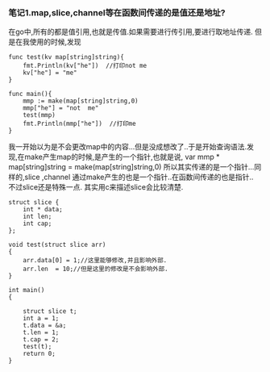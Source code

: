 ### 笔记1.map,slice,channel等在函数间传递的是值还是地址?

在go中,所有的都是值引用,也就是传值.如果需要进行传引用,要进行取地址传递.
但是在我使用的时候,发现

```
func test(kv map[string]string){
	fmt.Println(kv["he"])  //打印not me
	kv["he"] = "me"
}

func main(){
	mmp := make(map[string]string,0)
	mmp["he"] = "not  me"
	test(mmp)
	fmt.Println(mmp["he"])  //打印me
}
```
我一开始以为是不会更改map中的内容...但是没成想改了..于是开始查询语法.发现,在make产生map的时候,是产生的一个指针,也就是说,
var mmp * map[string]string = make(map[string]string,0)
所以其实传递的是一个指针...同样的,slice ,channel 通过make产生的也是一个指针..在函数间传递的也是指针..
不过slice还是特殊一点.
其实用c来描述slice会比较清楚.

```
struct slice {
	int * data;
	int len;
	int cap;
};

void test(struct slice arr)
{
	arr.data[0] = 1;//这里能够修改,并且影响外部.
	arr.len  = 10;//但是这里的修改是不会影响外部.
}

int main()
{

	struct slice t;
	int a = 1;
	t.data = &a;
	t.len = 1;
	t.cap = 2;
	test(t);
	return 0;
}
```
